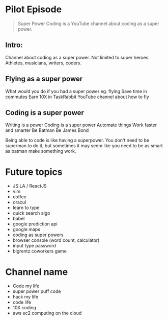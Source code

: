 # Pilot Episode

> Super Power Coding is a YouTube channel about coding as a super power.

## Intro:

Channel about coding as a super power.
Not limited to super heroes.
Athletes, musicians, writers, coders.

## Flying as a super power 
What would you do if you had a super power eg. flying
Save time in commutes
Earn 10X in TaskRabbit
YouTube channel about how to fly


## Coding is a super power
Writing is a power
Coding is a super power
Automate things
Work faster and smarter
Be Batman
Be James Bond


Being able to code is like having a superpower. You don't need to be superman to do it, but sometimes it may seem like you need to be as smart as batman make something work. 


# Future topics

- JS.LA / ReactJS 
- vim
- coffee
- oracul
- learn to type
- quick search algo
- babel
- google prediction api
- google maps
- coding as super powers
- browser console (word count, calculator)
- input type password
- bigrentz coworkers game

# Channel name
- Code my life
- super power puff code
- hack my life
- code life
- 10X coding
- aws ec2 computing on the cloud